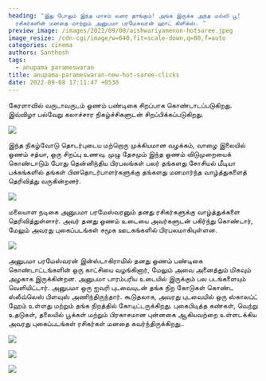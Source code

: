 ```yaml
---
heading: "இது போதும் இந்த மாசம் வரை தாங்கும்! அங்க இருக்க அந்த மல்லி பூ!
  ரசிகர்களின் மனதை மாற்றும் அனுபமா பரமேசுவரன் ஹாட் கிளிக்ஸ். "
preview_image: /images/2022/09/08/aishwariyamenon-hotsaree.jpeg
image_resize: /cdn-cgi/image/w=640,fit=scale-down,q=80,f=auto
categories: cinema
authors: Santhosh
tags:
  - anupama parameswaran
title: anupama-parameswaran-new-hot-saree-clicks
date: 2022-09-08 17:11:47 +0530
---
```

கேரளாவில் வருடாவருடம் ஓணம் பண்டிகை சிறப்பாக கொண்டாடப்படுகிறது. இவ்விழா பல்வேறு கலாச்சார நிகழ்ச்சிகளுடன் சிறப்பிக்கப்படுகிறது. 

![](/images/2022/09/08/anupama-parameswaran-new-hot-saree-clicks.jpeg)

இந்த நிகழ்வோடு தொடர்புடைய மற்றொரு முக்கியமான வழக்கம், வாழை இலையில் ஓணம் சத்யா, ஒரு சிறப்பு உணவு. முழு தேசமும் இந்த ஓணம் விடுமுறையைக் கொண்டாடும் போது தென்னிந்திய பிரபலங்கள் பலர் தங்களது சோசியல் மீடியா பக்கங்களில் தங்கள் பினதொடர்பாளர்களுக்கு தங்களது மனமார்ந்த வாழ்த்துகளைத் தெரிவித்து வருகின்றனர்.

![](/images/2022/09/08/anupama-parameswaran-new-hot-saree-clicks2.jpeg)

மலையாள நடிகை அனுபமா பரமேஸ்வரனும் தனது ரசிகர்களுக்கு வாழ்த்துக்களை தெரிவித்துள்ளார். அவர் தனது ஓணம் உடையை அவர்களுடன் பகிர்ந்து கொண்டார், மேலும் அவரது புகைப்படங்கள் சமூக ஊடகங்களில் பிரபலமாகியுள்ளன.

![](/images/2022/09/08/anupama-parameswaran-new-hot-saree-clicks4.jpeg)

அனுபமா பரமேஸ்வரன் இன்ஸ்டாகிராமில் தனது ஓணம் பண்டிகை கொண்டாட்டங்களின் ஒரு காட்சியை வழங்கினார், மேலும் அவை அனைத்தும் மிகவும் அழகாக இருக்கின்றன. அனுபமா பாரம்பரிய உடையில் இருக்கும் பல படங்களையும் வெளியிட்டார். அனுபமா ஒரு ஐவரி புடவையுடன் தங்க நிற கோடுகள் கொண்ட ஸ்லீவ்லெஸ் பிளவுஸ் அணிந்திருந்தார். கூடுதலாக, அவரது புடவையில் ஒரு ஸ்காலப்ட் ஹேம் உள்ளது மற்றும் தங்க நிறத்தில் கோடிட்டருக்கிறது. புகைபிடித்த கண்கள், வெற்று உதடுகள், தலையில் பூக்கள் மற்றும் பிரகாசமான புன்னகை ஆகியவற்றை உள்ளடக்கிய அவரது புகைப்படங்கள் ரசிகர்கள் மனதை கவர்ந்திருக்கிறது..

![](/images/2022/09/08/anupama-parameswaran-new-hot-saree-clicks22.jpeg)

![](/images/2022/09/08/anupama-parameswaran-new-hot-saree-clicks44.jpeg)

![](/images/2022/09/08/anupama-parameswaran-new-hot-saree-clicks66.jpeg)